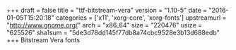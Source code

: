 +++
draft = false
title = "ttf-bitstream-vera"
version = "1.10-5"
date = "2016-01-05T15:20:18"
categories = ['x11', 'xorg-core', 'xorg-fonts']
upstreamurl = "http://www.gnome.org/"
arch = "x86_64"
size = "220476"
usize = "625526"
sha1sum = "5de3d78dd145f77db8a74cbc9528e3b13d688edb"
+++
Bitstream Vera fonts